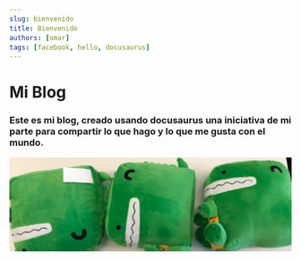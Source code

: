 ```yaml
---
slug: bienvenido
title: Bienvenido
authors: [omar]
tags: [facebook, hello, docusaurus]
---
```


# Mi Blog

### Este es mi blog, creado usando docusaurus una iniciativa de mi parte para compartir lo que hago y lo que me gusta con el mundo.


![Docusaurus Plushie](./docusaurus-plushie-banner.jpeg)
